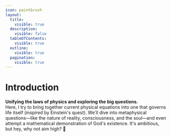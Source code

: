```yaml
---
icon: paintbrush
layout:
  title:
    visible: true
  description:
    visible: false
  tableOfContents:
    visible: true
  outline:
    visible: true
  pagination:
    visible: true
---
```


# Introduction

**Unifying the laws of physics and exploring the big questions.**\
Here, I try to bring together current physical equations into one that governs life itself (inspired by Einstein's quest). We'll dive into metaphysical questions—like the nature of reality, consciousness, and the soul—and even attempt a mathematical demonstration of God's existence. It's ambitious, but hey, why not aim high? 🚀
